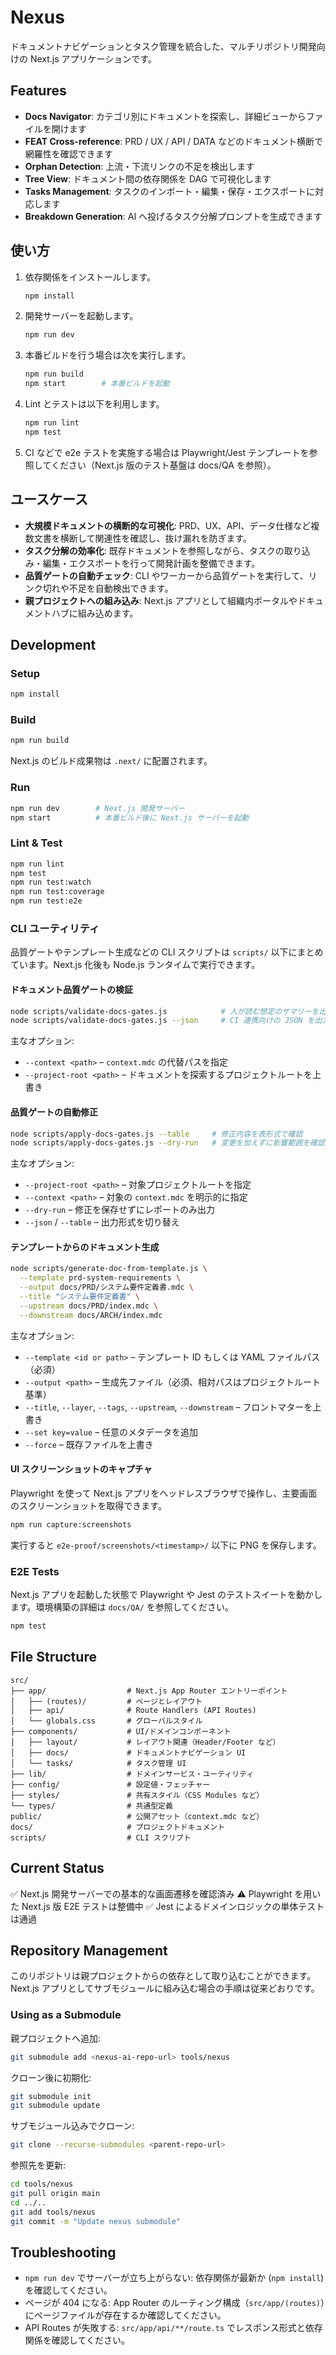 # Nexus

ドキュメントナビゲーションとタスク管理を統合した、マルチリポジトリ開発向けの Next.js アプリケーションです。

## Features

- **Docs Navigator**: カテゴリ別にドキュメントを探索し、詳細ビューからファイルを開けます
- **FEAT Cross-reference**: PRD / UX / API / DATA などのドキュメント横断で網羅性を確認できます
- **Orphan Detection**: 上流・下流リンクの不足を検出します
- **Tree View**: ドキュメント間の依存関係を DAG で可視化します
- **Tasks Management**: タスクのインポート・編集・保存・エクスポートに対応します
- **Breakdown Generation**: AI へ投げるタスク分解プロンプトを生成できます

## 使い方

1. 依存関係をインストールします。
   ```bash
   npm install
   ```
2. 開発サーバーを起動します。
   ```bash
   npm run dev
   ```
3. 本番ビルドを行う場合は次を実行します。
   ```bash
   npm run build
   npm start        # 本番ビルドを起動
   ```
4. Lint とテストは以下を利用します。
   ```bash
   npm run lint
   npm test
   ```
5. CI などで e2e テストを実施する場合は Playwright/Jest テンプレートを参照してください（Next.js 版のテスト基盤は docs/QA を参照）。

## ユースケース

- **大規模ドキュメントの横断的な可視化**: PRD、UX、API、データ仕様など複数文書を横断して関連性を確認し、抜け漏れを防ぎます。
- **タスク分解の効率化**: 既存ドキュメントを参照しながら、タスクの取り込み・編集・エクスポートを行って開発計画を整備できます。
- **品質ゲートの自動チェック**: CLI やワーカーから品質ゲートを実行して、リンク切れや不足を自動検出できます。
- **親プロジェクトへの組み込み**: Next.js アプリとして組織内ポータルやドキュメントハブに組み込めます。

## Development

### Setup

```bash
npm install
```

### Build

```bash
npm run build
```

Next.js のビルド成果物は `.next/` に配置されます。

### Run

```bash
npm run dev        # Next.js 開発サーバー
npm start          # 本番ビルド後に Next.js サーバーを起動
```

### Lint & Test

```bash
npm run lint
npm test
npm run test:watch
npm run test:coverage
npm run test:e2e
```

### CLI ユーティリティ

品質ゲートやテンプレート生成などの CLI スクリプトは `scripts/` 以下にまとめています。Next.js 化後も Node.js ランタイムで実行できます。

#### ドキュメント品質ゲートの検証

```bash
node scripts/validate-docs-gates.js            # 人が読む想定のサマリーを出力（例）
node scripts/validate-docs-gates.js --json     # CI 連携向けの JSON を出力
```

主なオプション:

- `--context <path>` – `context.mdc` の代替パスを指定
- `--project-root <path>` – ドキュメントを探索するプロジェクトルートを上書き

#### 品質ゲートの自動修正

```bash
node scripts/apply-docs-gates.js --table     # 修正内容を表形式で確認
node scripts/apply-docs-gates.js --dry-run   # 変更を加えずに影響範囲を確認
```

主なオプション:

- `--project-root <path>` – 対象プロジェクトルートを指定
- `--context <path>` – 対象の `context.mdc` を明示的に指定
- `--dry-run` – 修正を保存せずにレポートのみ出力
- `--json` / `--table` – 出力形式を切り替え

#### テンプレートからのドキュメント生成

```bash
node scripts/generate-doc-from-template.js \
  --template prd-system-requirements \
  --output docs/PRD/システム要件定義書.mdc \
  --title "システム要件定義書" \
  --upstream docs/PRD/index.mdc \
  --downstream docs/ARCH/index.mdc
```

主なオプション:

- `--template <id or path>` – テンプレート ID もしくは YAML ファイルパス（必須）
- `--output <path>` – 生成先ファイル（必須、相対パスはプロジェクトルート基準）
- `--title`, `--layer`, `--tags`, `--upstream`, `--downstream` – フロントマターを上書き
- `--set key=value` – 任意のメタデータを追加
- `--force` – 既存ファイルを上書き

#### UI スクリーンショットのキャプチャ

Playwright を使って Next.js アプリをヘッドレスブラウザで操作し、主要画面のスクリーンショットを取得できます。

```bash
npm run capture:screenshots
```

実行すると `e2e-proof/screenshots/<timestamp>/` 以下に PNG を保存します。

### E2E Tests

Next.js アプリを起動した状態で Playwright や Jest のテストスイートを動かします。環境構築の詳細は `docs/QA/` を参照してください。

```bash
npm test
```

## File Structure

```
src/
├── app/                  # Next.js App Router エントリーポイント
│   ├── (routes)/         # ページとレイアウト
│   ├── api/              # Route Handlers (API Routes)
│   └── globals.css       # グローバルスタイル
├── components/           # UI/ドメインコンポーネント
│   ├── layout/           # レイアウト関連（Header/Footer など）
│   ├── docs/             # ドキュメントナビゲーション UI
│   └── tasks/            # タスク管理 UI
├── lib/                  # ドメインサービス・ユーティリティ
├── config/               # 設定値・フェッチャー
├── styles/               # 共有スタイル（CSS Modules など）
└── types/                # 共通型定義
public/                   # 公開アセット（context.mdc など）
docs/                     # プロジェクトドキュメント
scripts/                  # CLI スクリプト
```

## Current Status

✅ Next.js 開発サーバーでの基本的な画面遷移を確認済み
⚠️ Playwright を用いた Next.js 版 E2E テストは整備中
✅ Jest によるドメインロジックの単体テストは通過

## Repository Management

このリポジトリは親プロジェクトからの依存として取り込むことができます。Next.js アプリとしてサブモジュールに組み込む場合の手順は従来どおりです。

### Using as a Submodule

親プロジェクトへ追加:
```bash
git submodule add <nexus-ai-repo-url> tools/nexus
```

クローン後に初期化:
```bash
git submodule init
git submodule update
```

サブモジュール込みでクローン:
```bash
git clone --recurse-submodules <parent-repo-url>
```

参照先を更新:
```bash
cd tools/nexus
git pull origin main
cd ../..
git add tools/nexus
git commit -m "Update nexus submodule"
```

## Troubleshooting

- `npm run dev` でサーバーが立ち上がらない: 依存関係が最新か (`npm install`) を確認してください。
- ページが 404 になる: App Router のルーティング構成（`src/app/(routes)`）にページファイルが存在するか確認してください。
- API Routes が失敗する: `src/app/api/**/route.ts` でレスポンス形式と依存関係を確認してください。
